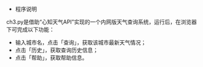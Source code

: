* 程序说明

ch3.py是借助“心知天气API”实现的一个内网版天气查询系统，运行后，在浏览器下可完成以下功能：

- 输入城市名，点击「查询」，获取该城市最新天气情况；
- 点击「历史」，获取查询历史信息；
- 点击「帮助」，获取帮助信息。


